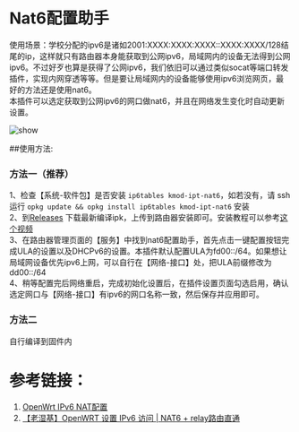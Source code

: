 # Nat6配置助手
使用场景：学校分配的ipv6是诸如2001:XXXX:XXXX:XXXX::XXXX:XXXX/128结尾的ip，这样就只有路由器本身能获取到公网ipv6，局域网内的设备无法得到公网ipv6。不过好歹也算是获得了公网ipv6，我们依旧可以通过类似socat等端口转发插件，实现内网穿透等等。但是要让局域网内的设备能够使用ipv6浏览网页，最好的方法还是使用nat6。  
本插件可以选定获取到公网ipv6的网口做nat6，并且在网络发生变化时自动更新设置。

![show]()  

##使用方法:
### 方法一（推荐）
1、检查【系统-软件包】是否安装 `ip6tables kmod-ipt-nat6`，如若没有，请 ssh 运行 `opkg update && opkg install ip6tables kmod-ipt-nat6` 安装  
2、到[Releases](https://github.com/Atomseek/luci-app-nat6-helper/releases) 下载最新编译ipk，上传到路由器安装即可。安装教程可以参考[这个视频](https://www.bilibili.com/video/av464065982/)  
3、在路由器管理页面的【服务】中找到nat6配置助手，首先点击一键配置按钮完成ULA的设置以及DHCPv6的设置。本插件默认配置ULA为fd00::/64。如果想让局域网设备优先ipv6上网，可以自行在【网络-接口】处，把ULA前缀修改为dd00::/64  
4、稍等配置完后网络重启，完成初始化设置后，在插件设置页面勾选启用，确认选定网口与【网络-接口】有ipv6的网口名称一致，然后保存并应用即可。  

### 方法二
自行编译到固件内

# 参考链接：
1. [OpenWrt IPv6 NAT配置](https://www.wolai.com/littlenewton/nc13tvkvdazg62S2LNUKgd)
2. [【老湿基】OpenWRT 设置 IPv6 访问 | NAT6 + relay路由直通](https://www.bilibili.com/video/BV15K4y1W74Q/)